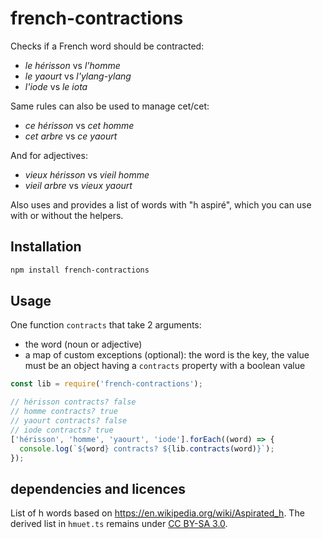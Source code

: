 <!--
Copyright 2019 Ludan Stoecklé
SPDX-License-Identifier: Apache-2.0
-->
# french-contractions

Checks if a French word should be contracted:
- _le hérisson_ vs _l'homme_
- _le yaourt_ vs _l'ylang-ylang_
- _l'iode_ vs _le iota_

Same rules can also be used to manage cet/cet:
- _ce hérisson_ vs _cet homme_
- _cet arbre_ vs _ce yaourt_

And for adjectives:
- _vieux hérisson_ vs _vieil homme_
- _vieil arbre_ vs _vieux yaourt_

Also uses and provides a list of words with "h aspiré", which you can use with or without the helpers.


## Installation 
```sh
npm install french-contractions
```

## Usage

One function `contracts` that take 2 arguments:
- the word (noun or adjective)
- a map of custom exceptions (optional): the word is the key, the value must be an object having a `contracts` property with a boolean value


```javascript
const lib = require('french-contractions');

// hérisson contracts? false
// homme contracts? true
// yaourt contracts? false
// iode contracts? true
['hérisson', 'homme', 'yaourt', 'iode'].forEach((word) => {
  console.log(`${word} contracts? ${lib.contracts(word)}`);
});

```

## dependencies and licences

List of h words based on https://en.wikipedia.org/wiki/Aspirated_h. The derived list in `hmuet.ts` remains under [CC BY-SA 3.0](https://creativecommons.org/licenses/by-sa/3.0/).
